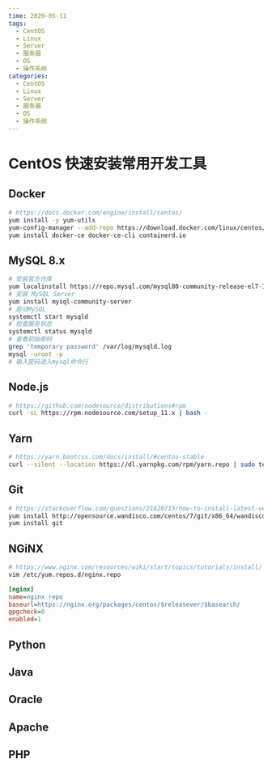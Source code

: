```yaml
---
time: 2020-05-11
tags:
  - CentOS
  - Linux
  - Server
  - 服务器
  - OS
  - 操作系统
categories:
  - CentOS
  - Linux
  - Server
  - 服务器
  - OS
  - 操作系统
---
```


# CentOS 快速安装常用开发工具

## Docker

```bash
# https://docs.docker.com/engine/install/centos/
yum install -y yum-utils
yum-config-manager --add-repo https://download.docker.com/linux/centos/docker-ce.repo
yum install docker-ce docker-ce-cli containerd.io
```

## MySQL 8.x

```bash
# 安装官方仓库
yum localinstall https://repo.mysql.com/mysql80-community-release-el7-1.noarch.rpm
# 安装 MySQL Server
yum install mysql-community-server
# 启动MySQL
systemctl start mysqld
# 检查服务状态
systemctl status mysqld
# 查看初始密码
grep 'temporary password' /var/log/mysqld.log
mysql -uroot -p
# 输入密码进入mysql命令行
```

## Node.js

```bash
# https://github.com/nodesource/distributions#rpm
curl -sL https://rpm.nodesource.com/setup_11.x | bash -
```

## Yarn

```bash
# https://yarn.bootcss.com/docs/install/#centos-stable
curl --silent --location https://dl.yarnpkg.com/rpm/yarn.repo | sudo tee /etc/yum.repos.d/yarn.repo
```

## Git

```bash
# https://stackoverflow.com/questions/21820715/how-to-install-latest-version-of-git-on-centos-7-x-6-x
yum install http://opensource.wandisco.com/centos/7/git/x86_64/wandisco-git-release-7-2.noarch.rpm
yum install git
```

## NGiNX

```bash
# https://www.nginx.com/resources/wiki/start/topics/tutorials/install/
vim /etc/yum.repos.d/nginx.repo
```

```ini
[nginx]
name=nginx repo
baseurl=https://nginx.org/packages/centos/$releasever/$basearch/
gpgcheck=0
enabled=1
```

## Python

## Java

## Oracle

## Apache

## PHP
